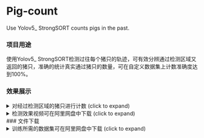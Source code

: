# Pig-count
Use Yolov5_ StrongSORT counts pigs in the past.

### 项目用途
使用Yolov5_ StrongSORT检测过往每个猪只的轨迹，可有效分辨通过检测区域又返回的猪只，准确的统计真实通过猪只的数量，可在自定义数据集上计数准确度达到100%。

### 效果展示
<details>
  <summary>对经过检测区域的猪只进行计数 (click to expand)</summary>

<p align="left"><img width="800" src="https://github.com/SSTato/Pig-count/blob/master/strong_sort/1.jpg"></p>

</details>
<details>
  <summary>检测效果视频可在阿里网盘中下载 (click to expand)</summary>
<p> 小猪计数链接：https://www.aliyundrive.com/s/bJeo1FvyJYq </p>
<p>提取码：y3m7 </p>
<p> 大猪计数链接：https://www.aliyundrive.com/s/Yr4pQWTaWyA </p>
<p>提取码：7u7c </p>
</details>
### 文件下载
<details>
  <summary>训练所需的数据集可在阿里网盘中下载 (click to expand)</summary>
<p> 链接：https://www.aliyundrive.com/s/TwypR18C6kB </p>
<p>提取码：n73q </p>
</details>


